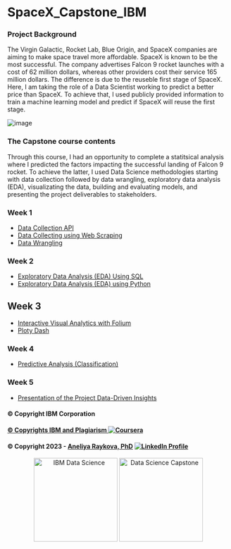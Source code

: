 # SpaceX_Capstone_IBM 
### Project Background
  The Virgin Galactic, Rocket Lab, Blue Origin, and SpaceX companies are aiming to make space travel more affordable. SpaceX is known to be the most successful. The company advertises Falcon 9 rocket launches with a cost of 62 million dollars, whereas other providers cost their service 165 million dollars. The difference is due to the reuseble first stage of SpaceX. Here, I am taking the role of a Data Scientist working to predict a better price than SpaceX. To achieve that, I used publicly provided information to train a machine learning model and predict if SpaceX will reuse the first stage.

![image](https://user-images.githubusercontent.com/76114907/228127723-69e9971b-00be-432b-b572-e5b5d6eac551.png)

### The Capstone course contents
  Through this course, I had an opportunity to complete a statitsical analysis where I predicted the factors impacting the successful landing of Falcon 9 rocket. 
To achieve the latter, I used Data Science methodologies starting with data collection followed by data wrangling, exploratory data analysis (EDA), visualizating the data, building and evaluating models, and presenting the project deliverables to stakeholders.
### Week 1
- [Data Collection API](https://github.com/Raykova/SpaceX_Capstone_IBM)
- [Data Collecting using Web Scraping](https://github.com/Raykova/SpaceX_Capstone_IBM)
- [Data Wrangling](https://github.com/Raykova/SpaceX_Capstone_IBM)
### Week 2
- [Exploratory Data Analysis (EDA) Using SQL](https://github.com/Raykova/SpaceX_Capstone_IBM)
- [Exploratory Data Analysis (EDA) using Python](https://github.com/Raykova/SpaceX_Capstone_IBM)
## Week 3
- [Interactive Visual Analytics with Folium](https://github.com/Raykova/SpaceX_Capstone_IBM)
- [Ploty Dash](https://github.com/Raykova/SpaceX_Capstone_IBM)
### Week 4
- [Predictive Analysis (Classification)](https://github.com/Raykova/SpaceX_Capstone_IBM)
### Week 5
- [Presentation of the Project Data-Driven Insights](https://github.com/Raykova/SpaceX_Capstone_IBM)



#### © Copyright IBM Corporation
####  <a href="[https://www.ibm.com/legal/copytrade]"> © Copyrights IBM and Plagiarism ![Coursera](https://img.shields.io/badge/Coursera-0056D2?style=for-the-badge&logo=Coursera&logoColor=white)</a>
#### © Copyright 2023 - [Aneliya Raykova, PhD](https://github.com/Raykova) <a href="[https://www.linkedin.com/in/aneliya-raykova-48363092/]"> ![LinkedIn Profile](https://img.shields.io/badge/LinkedIn-0077B5?style=for-the-badge&logo=linkedin&logoColor=white)</a>

<p align="center"><a href="https://www.coursera.org/account/accomplishments/specialization/certificate/NBXF8N746H9V"]><img src="https://github.com/RaykovaRaykova/SpaceX_Capstone_IBM/IBM_Data_Science.png" alt="IBM Data Science" width="190px"/></a> <a href="https://www.coursera.org/account/accomplishments/certificate/VUJKCSVREKFZ"><img src="https://github.com/RaykovaRaykova/SpaceX_Capstone_IBM/Capstone_project_badge.png" alt="Data Science Capstone" width="190px" padding="20px" /></a> </p>


